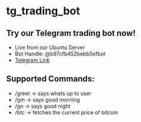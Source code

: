 # tg_trading_bot

## Try our Telegram trading bot now!

- Live from our Ubuntu Server
- Bot Handle: @b97cfb452bebb5efbot
- <a href="https://t.me/b97cfb452bebb5efbot">Telegram Link</a>

## Supported Commands:
- /greet -> says whats up to user
- /gm -> says good morning
- /gn -> says good night
- /btc -> fetches the current price of bitcoin 



